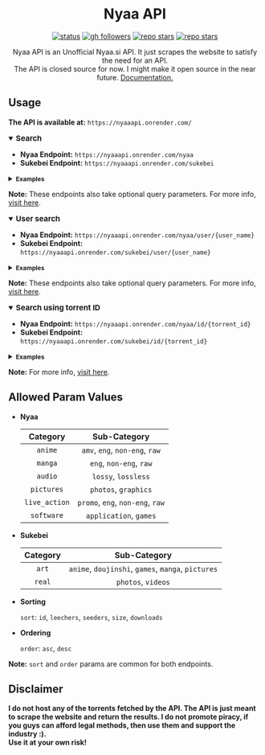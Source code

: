 <h1 align="center"> Nyaa API </h1>

<p align="center">
<a href="https://nyaaapi.onrender.com/docs"><img src="https://img.shields.io/website?url=https%3A%2F%2Fnyaaapi.onrender.com%2Fdocs&style=for-the-badge&label=Status&labelColor=%23555555" title="status"></a>
<a href="https://github.com/Vivek-Kolhe"><img src="https://img.shields.io/github/followers/Vivek-Kolhe?style=for-the-badge&labelColor=%23555555&color=%23263759" title="gh followers"></a>
<a href="https://github.com/Vivek-Kolhe/Nyaa-API/stargazers"><img src="https://img.shields.io/github/stars/Vivek-Kolhe/Nyaa-API?style=for-the-badge&labelColor=%23555555&color=%23263759" title="repo stars"></a>
<a href="https://telegram.dog/ded_sadge"><img src="https://img.shields.io/badge/ded__sadge-smthing?style=for-the-badge&logo=telegram&labelColor=%23555555&color=%23263759" title="repo stars"></a>
</p>

<p align="center">
Nyaa API is an Unofficial Nyaa.si API. It just scrapes the website to satisfy the need for an API.
<br>
The API is closed source for now. I might make it open source in the near future. <a href="https://nyaaapi.onrender.com/docs"> Documentation. </a>
</p>

## Usage
**The API is available at:** `https://nyaaapi.onrender.com/`

<details open>
<summary><span style="font-size: 15px; font-weight:bold"> Search </span></summary>
<p>

- **Nyaa Endpoint:** `https://nyaaapi.onrender.com/nyaa`
- **Sukebei Endpoint:** `https://nyaaapi.onrender.com/sukebei`

</p>
<details closed>
<summary><span style="font-size: 12px; font-weight: bold"> Examples </span></summary>
<p>

- `https://nyaaapi.onrender.com/nyaa?q={query}&category={torrent_category}`
- `https://nyaaapi.onrender.com/sukebei?q={query}&category={torrent_category}`

</p>
</details>

**Note:** These endpoints also take optional query parameters. For more info, [visit here](https://nyaaapi.onrender.com/docs#/Search).

</details>

<details open>
<summary><span style="font-size: 15px; font-weight:bold"> User search </span></summary>
<p>

- **Nyaa Endpoint:** `https://nyaaapi.onrender.com/nyaa/user/{user_name}`
- **Sukebei Endpoint:** `https://nyaaapi.onrender.com/sukebei/user/{user_name}`

</p>
<details closed>
<summary><span style="font-size: 12px; font-weight: bold"> Examples </span></summary>
<p>

- `https://nyaaapi.onrender.com/nyaa/user/{user_name}?q={query}&category={torrent_category}`
- `https://nyaaapi.onrender.com/sukebei/user/{user_name}?q={query}&category={torrent_category}`

</p>
</details>

**Note:** These endpoints also take optional query parameters. For more info, [visit here](https://nyaaapi.onrender.com/docs#/User%20search).

</details>

<details open>
<summary><span style="font-size: 15px; font-weight:bold"> Search using torrent ID </span></summary>
<p>

- **Nyaa Endpoint:** `https://nyaaapi.onrender.com/nyaa/id/{torrent_id}`
- **Sukebei Endpoint:** `https://nyaaapi.onrender.com/sukebei/id/{torrent_id}`

</p>
<details closed>
<summary><span style="font-size: 12px; font-weight: bold"> Examples </span></summary>
<p>

- `https://nyaaapi.onrender.com/nyaa/id/{torrent_id}`
- `https://nyaaapi.onrender.com/sukebei/id/{torrent_id}`

</p>
</details>

**Note:** For more info, [visit here](https://nyaaapi.onrender.com/docs#/ID%20Search).

</details>

## Allowed Param Values
- **Nyaa**
  
  | **Category**     | **Sub-Category**                        |
  | :--------------: | :-------------------------------------: |
  | `anime`          | `amv`, `eng`, `non-eng`, `raw`          |
  | `manga`          | `eng`, `non-eng`, `raw`                 |
  | `audio`          | `lossy`, `lossless`                     |
  | `pictures`       | `photos`, `graphics`                    |
  | `live_action`    | `promo`, `eng`, `non-eng`, `raw`        |
  | `software`       | `application`, `games`                  |

- **Sukebei**

  | **Category** | **Sub-Category**                                   |
  |:------------:|:-------------------------------------------------: |
  | `art`        | `anime`, `doujinshi`, `games`, `manga`, `pictures` |
  | `real`       | `photos`, `videos`                                 |

- **Sorting**

  `sort`: `id`, `leechers`, `seeders`, `size`, `downloads`

- **Ordering**

  `order`: `asc`, `desc`

**Note:** `sort` and `order` params are common for both endpoints.

## Disclaimer
**I do not host any of the torrents fetched by the API. The API is just meant to scrape the website and return the results. I do not promote piracy, if you guys can afford legal methods, then use them and support the industry :).\
Use it at your own risk!**
